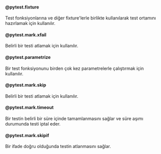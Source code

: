 <h4>@pytest.fixture</h4>

Test fonksiyonlarına ve diğer fixture'lerle birlikte kullanılarak test ortamını hazırlamak için kullanılır.
<h4>@pytest.mark.xfail</h4>

Belirli bir testi atlamak için kullanılır.
<h4>@pytest.parametrize</h4>

Bir test fonksiyonunu birden çok kez parametrelerle çalıştırmak için kullanılır.
<h4>@pytest.mark.skip</h4>

Belirli bir testi atlamak için kullanılır.
<h4>@pytest.mark.timeout</h4>

Bir testin belirli bir süre içinde tamamlanmasını sağlar ve süre aşımı durumunda testi iptal eder.
<h4>@pytest.mark.skipif</h4>

Bir ifade doğru olduğunda testin atlanmasını sağlar.
